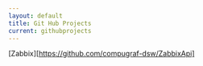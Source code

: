 ```yaml
---
layout: default
title: Git Hub Projects
current: githubprojects
---
```



[Zabbix][https://github.com/compugraf-dsw/ZabbixApi]